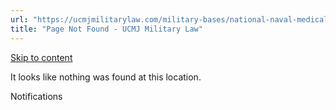 ```yaml
---
url: "https://ucmjmilitarylaw.com/military-bases/national-naval-medical-center-maryland-military-defense-lawyer-ucmj-legal-guide/%7Blocation12"
title: "Page Not Found - UCMJ Military Law"
---
```


[Skip to content](https://ucmjmilitarylaw.com/military-bases/national-naval-medical-center-maryland-military-defense-lawyer-ucmj-legal-guide/%7Blocation12#content)

It looks like nothing was found at this location.

Notifications